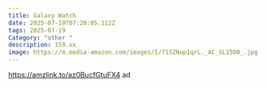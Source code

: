 ```yaml
---
title: Galaxy Watch
date: 2025-07-19T07:20:05.112Z
tags: 2025-07-19
Category: "other "
description: 159.xx
image: https://m.media-amazon.com/images/I/71SZNup1qrL._AC_SL1500_.jpg
---
```

https://amzlink.to/az0BucfGtuFX4 ad